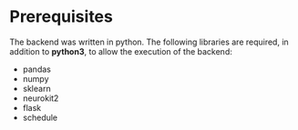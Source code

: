 # Prerequisites
The backend was written in python. 
The following libraries are required, in addition to **python3**, to allow the execution of the backend:
- pandas
- numpy
- sklearn
- neurokit2
- flask
- schedule
